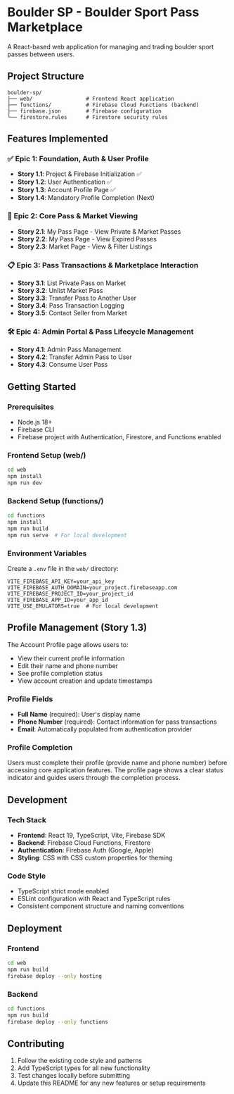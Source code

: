 # Boulder SP - Boulder Sport Pass Marketplace

A React-based web application for managing and trading boulder sport passes between users.

## Project Structure

```
boulder-sp/
├── web/                 # Frontend React application
├── functions/           # Firebase Cloud Functions (backend)
├── firebase.json        # Firebase configuration
└── firestore.rules      # Firestore security rules
```

## Features Implemented

### ✅ Epic 1: Foundation, Auth & User Profile
- **Story 1.1**: Project & Firebase Initialization ✅
- **Story 1.2**: User Authentication ✅  
- **Story 1.3**: Account Profile Page ✅
- **Story 1.4**: Mandatory Profile Completion (Next)

### 🔄 Epic 2: Core Pass & Market Viewing
- **Story 2.1**: My Pass Page - View Private & Market Passes
- **Story 2.2**: My Pass Page - View Expired Passes  
- **Story 2.3**: Market Page - View & Filter Listings

### 📋 Epic 3: Pass Transactions & Marketplace Interaction
- **Story 3.1**: List Private Pass on Market
- **Story 3.2**: Unlist Market Pass
- **Story 3.3**: Transfer Pass to Another User
- **Story 3.4**: Pass Transaction Logging
- **Story 3.5**: Contact Seller from Market

### 🛠️ Epic 4: Admin Portal & Pass Lifecycle Management
- **Story 4.1**: Admin Pass Management
- **Story 4.2**: Transfer Admin Pass to User
- **Story 4.3**: Consume User Pass

## Getting Started

### Prerequisites
- Node.js 18+
- Firebase CLI
- Firebase project with Authentication, Firestore, and Functions enabled

### Frontend Setup (web/)
```bash
cd web
npm install
npm run dev
```

### Backend Setup (functions/)
```bash
cd functions
npm install
npm run build
npm run serve  # For local development
```

### Environment Variables
Create a `.env` file in the `web/` directory:
```env
VITE_FIREBASE_API_KEY=your_api_key
VITE_FIREBASE_AUTH_DOMAIN=your_project.firebaseapp.com
VITE_FIREBASE_PROJECT_ID=your_project_id
VITE_FIREBASE_APP_ID=your_app_id
VITE_USE_EMULATORS=true  # For local development
```

## Profile Management (Story 1.3)

The Account Profile page allows users to:
- View their current profile information
- Edit their name and phone number
- See profile completion status
- View account creation and update timestamps

### Profile Fields
- **Full Name** (required): User's display name
- **Phone Number** (required): Contact information for pass transactions
- **Email**: Automatically populated from authentication provider

### Profile Completion
Users must complete their profile (provide name and phone number) before accessing core application features. The profile page shows a clear status indicator and guides users through the completion process.

## Development

### Tech Stack
- **Frontend**: React 19, TypeScript, Vite, Firebase SDK
- **Backend**: Firebase Cloud Functions, Firestore
- **Authentication**: Firebase Auth (Google, Apple)
- **Styling**: CSS with CSS custom properties for theming

### Code Style
- TypeScript strict mode enabled
- ESLint configuration with React and TypeScript rules
- Consistent component structure and naming conventions

## Deployment

### Frontend
```bash
cd web
npm run build
firebase deploy --only hosting
```

### Backend
```bash
cd functions
npm run build
firebase deploy --only functions
```

## Contributing

1. Follow the existing code style and patterns
2. Add TypeScript types for all new functionality
3. Test changes locally before submitting
4. Update this README for any new features or setup requirements
